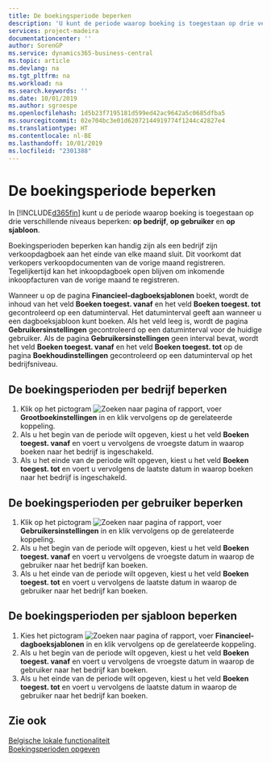 ```yaml
---
title: De boekingsperiode beperken
description: 'U kunt de periode waarop boeking is toegestaan op drie verschillende niveaus beperken: op bedrijf, op gebruiker en op sjabloon.'
services: project-madeira
documentationcenter: ''
author: SorenGP
ms.service: dynamics365-business-central
ms.topic: article
ms.devlang: na
ms.tgt_pltfrm: na
ms.workload: na
ms.search.keywords: ''
ms.date: 10/01/2019
ms.author: sgroespe
ms.openlocfilehash: 1d5b23f7195181d599ed42ac9642a5c0685dfba5
ms.sourcegitcommit: 02e704bc3e01d62072144919774f1244c42827e4
ms.translationtype: HT
ms.contentlocale: nl-BE
ms.lasthandoff: 10/01/2019
ms.locfileid: "2301388"
---
```

# <a name="limit-the-posting-period"></a>De boekingsperiode beperken
In [!INCLUDE[d365fin](../../includes/d365fin_md.md)] kunt u de periode waarop boeking is toegestaan op drie verschillende niveaus beperken: **op bedrijf**, **op gebruiker** en **op sjabloon**.  

Boekingsperioden beperken kan handig zijn als een bedrijf zijn verkoopdagboek aan het einde van elke maand sluit. Dit voorkomt dat verkopers verkoopdocumenten van de vorige maand registreren. Tegelijkertijd kan het inkoopdagboek open blijven om inkomende inkoopfacturen van de vorige maand te registreren.  

Wanneer u op de pagina **Financieel-dagboeksjablonen** boekt, wordt de inhoud van het veld **Boeken toegest. vanaf** en het veld **Boeken toegest. tot** gecontroleerd op een datuminterval. Het datuminterval geeft aan wanneer u een dagboeksjabloon kunt boeken. Als het veld leeg is, wordt de pagina **Gebruikersinstellingen** gecontroleerd op een datuminterval voor de huidige gebruiker. Als de pagina **Gebruikersinstellingen** geen interval bevat, wordt het veld **Boeken toegest. vanaf** en het veld **Boeken toegest. tot** op de pagina **Boekhoudinstellingen** gecontroleerd op een datuminterval op het bedrijfsniveau.  

## <a name="to-limit-the-posting-periods-by-company"></a>De boekingsperioden per bedrijf beperken  

1.  Klik op het pictogram ![Zoeken naar pagina of rapport](../../media/ui-search/search_small.png "pictogram Zoeken naar pagina of rapport"), voer **Grootboekinstellingen** in en klik vervolgens op de gerelateerde koppeling.  
2.  Als u het begin van de periode wilt opgeven, kiest u het veld **Boeken toegest. vanaf** en voert u vervolgens de vroegste datum in waarop boeken naar het bedrijf is ingeschakeld.  
3.  Als u het einde van de periode wilt opgeven, kiest u het veld **Boeken toegest. tot** en voert u vervolgens de laatste datum in waarop boeken naar het bedrijf is ingeschakeld.  

## <a name="to-limit-the-posting-periods-by-user"></a>De boekingsperioden per gebruiker beperken  

1.  Klik op het pictogram ![Zoeken naar pagina of rapport](../../media/ui-search/search_small.png "pictogram Zoeken naar pagina of rapport"), voer **Gebruikersinstellingen** in en klik vervolgens op de gerelateerde koppeling.  
2.  Als u het begin van de periode wilt opgeven, kiest u het veld **Boeken toegest. vanaf** en voert u vervolgens de vroegste datum in waarop de gebruiker naar het bedrijf kan boeken.  
3.  Als u het einde van de periode wilt opgeven, kiest u het veld **Boeken toegest. tot** en voert u vervolgens de laatste datum in waarop de gebruiker naar het bedrijf kan boeken.  

## <a name="to-limit-the-posting-periods-by-template"></a>De boekingsperioden per sjabloon beperken  

1.  Kies het pictogram ![Zoeken naar pagina of rapport](../../media/ui-search/search_small.png "pictogram Zoeken naar pagina of rapport"), voer **Financieel-dagboeksjablonen** in en klik vervolgens op de gerelateerde koppeling.  
2.  Als u het begin van de periode wilt opgeven, kiest u het veld **Boeken toegest. vanaf** en voert u vervolgens de vroegste datum in waarop de gebruiker naar het bedrijf kan boeken.  
3.  Als u het einde van de periode wilt opgeven, kiest u het veld **Boeken toegest. tot** en voert u vervolgens de laatste datum in waarop de gebruiker naar het bedrijf kan boeken.  

## <a name="see-also"></a>Zie ook  
 [Belgische lokale functionaliteit](belgium-local-functionality.md)   
 [Boekingsperioden opgeven](../../finance-how-specify-posting-periods.md)
